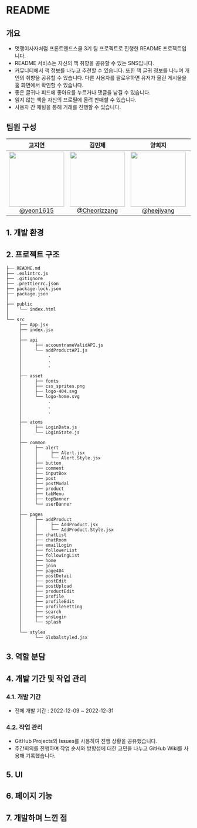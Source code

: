 # README

## 개요

- 멋쟁이사자처럼 프론트엔드스쿨 3기 팀 프로젝트로 진행한 README 프로젝트입니다.
- README 서비스는 자신의 책 취향을 공유할 수 있는 SNS입니다.
- 커뮤니티에서 책 정보를 나누고 추천할 수 있습니다. 또한 책 글귀 정보를 나누며 개인의 취향을 공유할 수 있습니다. 다른 사용자를 팔로우하면 유저가 올린 게시물을 홈 화면에서 확인할 수 있습니다.
- 좋은 글귀나 피드에 좋아요를 누르거나 댓글을 남길 수 있습니다.
- 읽지 않는 책을 자신의 프로필에 올려 판매할 수 있습니다.
- 사용자 간 채팅을 통해 거래를 진행할 수 있습니다.

## 팀원 구성

| **고지연** | **김민제** | **양희지** | **지창언** |
| :------: |  :------: | :------: | :------: |
| [<img src="https://avatars.githubusercontent.com/u/106502312?v=4" height=150 width=150> <br/> @yeon1615](https://github.com/yeon1615) | [<img src="https://avatars.githubusercontent.com/u/112460466?v=4" height=150 width=150> <br/> @Cheorizzang](https://github.com/Cheorizzang) | [<img src="https://avatars.githubusercontent.com/u/112460506?v=4" height=150 width=150> <br/> @heejiyang](https://github.com/heejiyang) | [<img src="https://avatars.githubusercontent.com/u/76766459?v=4" height=150 width=150> <br/> @journey-ji](https://github.com/journey-ji) |

## 1. 개발 환경

## 2. 프로젝트 구조
```
├── README.md
├── .eslintrc.js
├── .gitignore
├── .prettierrc.json
├── package-lock.json
├── package.json
│
├── public
│    └── index.html
│
└── src
     ├── App.jsx
     ├── index.jsx
     │
     ├── api
     │     ├── accountnameValidAPI.js
     │     └── addProductAPI.js
     │          .
     │          .
     │          .
     │
     ├── asset
     │     ├── fonts
     │     ├── css_sprites.png
     │     ├── logo-404.svg
     │     └── logo-home.svg
     │          .
     │          .
     │          .
     │
     ├── atoms
     │     ├── LoginData.js
     │     └── LoginState.js
     │
     ├── common
     │     ├── alert
     │     │     ├── Alert.jsx
     │     │     └── Alert.Style.jsx
     │     ├── button
     │     ├── comment
     │     ├── inputBox
     │     ├── post
     │     ├── postModal
     │     ├── product
     │     ├── tabMenu
     │     ├── topBanner
     │     └── userBanner
     │
     ├── pages
     │     ├── addProduct
     │     │     ├── AddProduct.jsx
     │     │     └── AddProduct.Style.jsx
     │     ├── chatList
     │     ├── chatRoom
     │     ├── emailLogin
     │     ├── followerList
     │     ├── followingList
     │     ├── home
     │     ├── join
     │     ├── page404
     │     ├── postDetail
     │     ├── postEdit
     │     ├── postUpload
     │     ├── productEdit
     │     ├── profile
     │     ├── profileEdit
     │     ├── profileSetting
     │     ├── search
     │     ├── snsLogin
     │     └── splash
     │
     └── styles
     	   └── Globalstyled.jsx
```

## 3. 역할 분담


## 4. 개발 기간 및 작업 관리

### 4.1. 개발 기간

- 전체 개발 기간 : 2022-12-09 ~ 2022-12-31

### 4.2. 작업 관리

- GitHub Projects와 Issues를 사용하여 진행 상황을 공유했습니다.
- 주간회의를 진행하며 작업 순서와 방향성에 대한 고민을 나누고 GitHub Wiki를 사용해 기록했습니다.

## 5. UI

## 6. 페이지 기능

## 7. 개발하며 느낀 점
